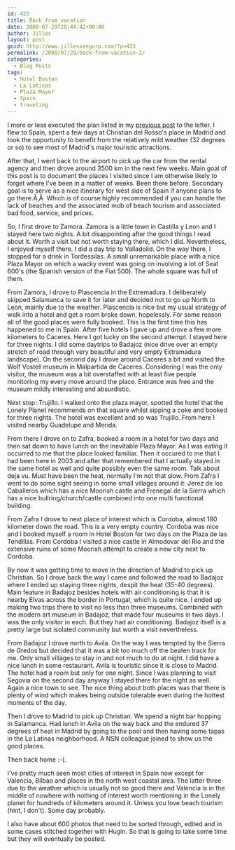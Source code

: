 ```yaml
---
id: 423
title: Back from vacation
date: 2008-07-29T20:44:42+00:00
author: Jilles
layout: post
guid: http://www.jillesvangurp.com/?p=423
permalink: /2008/07/29/back-from-vacation-2/
categories:
  - Blog Posts
tags:
  - Hotel Boston
  - La Latinas
  - Plaza Mayor
  - Spain
  - traveling
---
```

I more or less executed the plan listed in my <a href="http://www.jillesvangurp.com/2008/07/02/off-to-spain/">previous post</a> to the letter. I flew to Spain, spent a few days at Christian del Rosso's place in Madrid and took the opportunity to benefit from the relatively mild weather (32 degrees or so) to see most of Madrid's major touristic attractions.

After that, I went back to the airport to pick up the car from the rental agency and then drove around 3500 km in the next few weeks. Main goal of this post is to document the places I visited since I am otherwise likely to forget where I've been in a matter of weeks. Been there before. Secondary goal is to serve as a nice itinerary for west side of Spain if anyone plans to go there.Ã‚Â  Which is of course highly recommended if you can handle the lack of beaches and the associated mob of beach tourism and associated bad food, service, and prices.

So, I first drove to Zamora. Zamora is a little town in Castilla y Leon and I stayed here two nights. A bit disappointing after the good things I read about it. Worth a visit but not worth staying there, which I did. Nevertheless, I enjoyed myself there. I did a day trip to Valladolid. On the way there, I stopped for a drink in Tordessilas. A small unremarkable place with a nice Plaza Mayor on which a wacky event was going on involving a lot of Seat 600's (the Spanish version of the Fiat 500). The whole square was full of them.

From Zamora, I drove to Plascencia in the Extremadura. I deliberately skipped Salamanca to save it for later and decided not to go up North to Leon, mainly due to the weather. Plascencia is nice but my usual strategy of walk into a hotel and get a room broke down, hopelessly. For some reason all of the good places were fully booked. This is the first time this has happened to me in Spain. After five hotels I gave up and drove a few more kilometers to Caceres. Here I got lucky on the second attempt. I stayed here for three nights. I did some daytrips to Badajoz (nice drive over an empty stretch of road through very beautiful and very empty Extramadura landscape). On the second day I drove around Caceres a bit and visited the Wolf Vostell museum in Malpartida de Caceres. Considering I was the only visitor, the museum was a bit overstaffed with at least five people monitoring my every move around the place. Entrance was free and the museum mildly interesting and absurdistic.

Next stop: Trujillo. I walked onto the plaza mayor, spotted the hotel that the Lonely Planet recommends on that square whilst sipping a coke and booked for three nights. The hotel was excellent and so was Trujillo. From here I visited nearby Guadelupe and Merida.

From there I drove on to Zafra, booked a room in a hotel for two days and then sat down to have lunch on the inevitable Plaza Mayor. As I was eating it occurred to me that the place looked familiar. Then it occured to me that I had been here in 2003 and after that remembered that I actually stayed in the same hotel as well and quite possibly even the same room. Talk about deja vu. Must have been the heat, normally I'm not that slow. From Zafra I went to do some sight seeing in some small villages around it: Jerez de los Caballeros which has a nice Moorish castle and Frenegal de la Sierra which has a nice bullring/church/castle combined into one multi functional building.

From Zafra I drove to next place of interest which is Cordoba, almost 180 kilometer down the road. This is a very empty country. Cordoba was nice and I booked myself a room in Hotel Boston for two days on the Plaza de las Tendillas. From Cordoba I visited a nice castle in Almodovar del Rio and the extensive ruins of some Moorish attempt to create a new city next to Cordoba.

By now it was getting time to move in the direction of Madrid to pick up Christian. So I drove back the way I came and followed the road to Badajoz where I ended up staying three nights, despit the heat (35-40 degrees). Main feature in Badajoz besides hotels with air conditioning is that it is nearby Elvas across the border in Portugal, which is quite nice. I ended up making two trips there to visit no less than three museums. Combined with the modern art museum in Badajoz, that made four museums in two days. I was the only visitor in each. But they had air conditioning. Badajoz itself is a pretty large but isolated community but worth a visit nevertheless.

From Badajoz I drove north to Avila. On the way I was tempted by the Sierra de Gredos but decided that it was a bit too much off the beaten track for me. Only small villages to stay in and not much to do at night. I did have a nice lunch in some restaurant. Avila is touristic since it is close to Madrid. The hotel had a room but only for one night. Since I was planning to visit Segovia on the second day anyway I stayed there for the night as well. Again a nice town to see. The nice thing about both places was that there is plenty of wind which makes being outside tolerable even during the hottest moments of the day.

Then I drove to Madrid to pick up Christian. We spend a night bar hopping in Salamanca. Had lunch in Avila on the way back and the endured 37 degrees of heat in Madrid by going to the pool and then having some tapas in the La Latinas neighborhood. A NSN colleague joined to show us the good places.

Then back home :-(.

I've pretty much seen most cities of interest in Spain now except for Valencia, Bilbao and places in the north west coastal area. The latter three due to the weather which is usually not so good there and Valencia is in the middle of nowhere with nothing of interest worth mentioning in the Lonely planet for hundreds of kilometers around it. Unless you love beach tourism (hint, I don't). Some day probably.

I also have about 600 photos that need to be sorted through, edited and in some cases stitched together with Hugin. So that is going to take some time but they will eventually be posted.